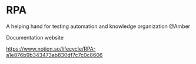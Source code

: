 # RPA
A helping hand for testing automation and knowledge organization @Amber

Documentation website

https://www.notion.so/lifecycle/RPA-a1e876b9b343473ab830df7c7c0c8606
